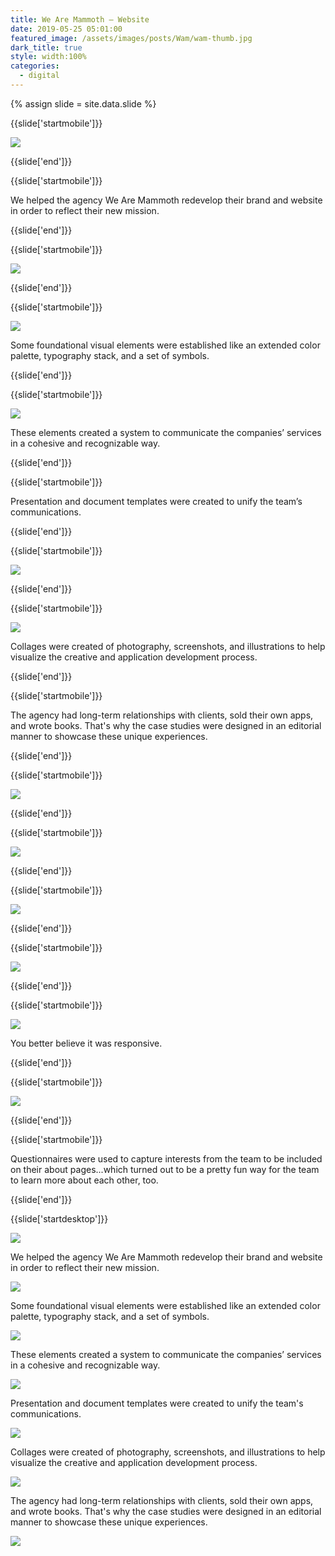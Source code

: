 ```yaml
---
title: We Are Mammoth — Website
date: 2019-05-25 05:01:00
featured_image: /assets/images/posts/Wam/wam-thumb.jpg
dark_title: true
style: width:100%
categories:
  - digital
---
```


{% assign slide = site.data.slide %}

{{slide['startmobile']}}

<div><img class="full-height" src='{{ site.url }}/assets/images/posts/Wam/wam-1-mobile@2x.png'/></div>

<p class="bg-dark"></p>

{{slide['end']}}

{{slide['startmobile']}}

We helped the agency We Are Mammoth redevelop their brand and website in order to reflect their new mission.

{{slide['end']}}

{{slide['startmobile']}}

<div><img class="full-height" src='{{ site.url }}/assets/images/posts/Wam/wam-2-mobile@2x.png'/></div>

{{slide['end']}}

{{slide['startmobile']}}

<div><img class="full-height" src='{{ site.url }}/assets/images/posts/Wam/wam-3-mobile@2x.png'/></div>

<p class="bg-dark">Some foundational visual elements were established like an extended color palette, typography stack, and a set of symbols.</p>

{{slide['end']}}

{{slide['startmobile']}}

<div><img class="full-height" src='{{ site.url }}/assets/images/posts/Wam/wam-4-mobile@2x.png'/></div>

<p class="bg-dark">These elements created a system to communicate the companies’ services in a cohesive and recognizable way.</p>

{{slide['end']}}

{{slide['startmobile']}}

Presentation and document templates were created to unify the team’s communications.

{{slide['end']}}

{{slide['startmobile']}}

<div><img class="full-height" src='{{ site.url }}/assets/images/posts/Wam/wam-5-mobile@2x.png'/></div>

<p class="bg-dark"></p>

{{slide['end']}}

{{slide['startmobile']}}

<div><img class="full-height" src='{{ site.url }}/assets/images/posts/Wam/wam-6-mobile@2x.png'/></div>

<p class="bg-dark">Collages were created of photography, screenshots, and illustrations to help visualize the creative and application development process.</p>

{{slide['end']}}

{{slide['startmobile']}}

The agency had long-term relationships with clients, sold their own apps, and wrote books. That's why the case studies were designed in an editorial manner to showcase these unique experiences.

{{slide['end']}}

{{slide['startmobile']}}

<div><img class="full-height" src='{{ site.url }}/assets/images/posts/Wam/wam-7-mobile@2x.png'/></div>

{{slide['end']}}

{{slide['startmobile']}}

<div><img class="full-height" src='{{ site.url }}/assets/images/posts/Wam/wam-8-mobile@2x.png'/></div>

<p class="bg-dark"></p>

{{slide['end']}}

{{slide['startmobile']}}

<div><img class="full-height" src='{{ site.url }}/assets/images/posts/Wam/wam-9-mobile@2x.png'/></div>

{{slide['end']}}

{{slide['startmobile']}}

<div><img class="full-height" src='{{ site.url }}/assets/images/posts/Wam/wam-10-mobile@2x.png'/></div>

<p class="bg-dark"></p>

{{slide['end']}}

{{slide['startmobile']}}

<div><img class="full-height" src='{{ site.url }}/assets/images/posts/Wam/wam-11-mobile@2x.png'/></div>

<p class="bg-dark">You better believe it was responsive.</p>

{{slide['end']}}

{{slide['startmobile']}}

<div><img class="full-height" src='{{ site.url }}/assets/images/posts/Wam/wam-12-mobile@2x.png'/></div>

{{slide['end']}}

{{slide['startmobile']}}

<p>Questionnaires were used to capture interests from the team to be included on their about pages...which turned out to be a pretty fun way for the team to learn more about each other, too.</p>

{{slide['end']}}

{{slide['startdesktop']}}

<div><img class="full-width" src='{{ site.url }}/assets/images/posts/Wam/wam-1@2x.png'/></div>

We helped the agency We Are Mammoth redevelop their brand and website in order to reflect their new mission.

<div><img class="full-height" src='{{ site.url }}/assets/images/posts/Wam/wam-2@2x.png'/></div>

Some foundational visual elements were established like an extended color palette, typography stack, and a set of symbols.

<div><img src='{{ site.url }}/assets/images/posts/Wam/wam-3@2x.png'/></div>

These elements created a system to communicate the companies’ services in a cohesive and recognizable way.

<div><img src='{{ site.url }}/assets/images/posts/Wam/wam-4@2x.png'/></div>

Presentation and document templates were created to unify the team's communications.

<div><img src='{{ site.url }}/assets/images/posts/Wam/wam-5@2x.png'/></div>

Collages were created of photography, screenshots, and illustrations to help visualize the creative and application development process.

<div><img src='{{ site.url }}/assets/images/posts/Wam/wam-6@2x.png'/></div>

The agency had long-term relationships with clients, sold their own apps, and wrote books. That's why the case studies were designed in an editorial manner to showcase these unique experiences.

<div class="row">

  <div><img src='{{ site.url }}/assets/images/posts/Wam/wam-7@2x.png'/></div><!--

--><div><img src='{{ site.url }}/assets/images/posts/Wam/wam-8@2x.png'/></div>

</div>

<br/>

<div class="row">

  <div><img src='{{ site.url }}/assets/images/posts/Wam/wam-9@2x.png'/></div><!--

--><div><img src='{{ site.url }}/assets/images/posts/Wam/wam-10@2x.png'/></div>

</div>

<div><img src='{{ site.url }}/assets/images/posts/Wam/wam-11@2x.png'/></div>

You better believe it was responsive.

<div class="row">

  <div><img src='{{ site.url }}/assets/images/posts/Wam/wam-12@2x.png'/></div><!--

--><div><img src='{{ site.url }}/assets/images/posts/Wam/wam-13@2x.png'/></div>

</div>

Questionnaires were used to capture interests from the team to be included on their about pages...which turned out to be a pretty fun way for the team to learn more about each other, too.

<div><img src='{{ site.url }}/assets/images/posts/Wam/wam-14@2x.png'/></div>

{{slide['end']}}
